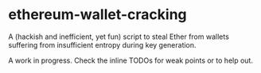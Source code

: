 # ethereum-wallet-cracking
A (hackish and inefficient, yet fun) script to steal Ether from wallets suffering from insufficient entropy during key generation.

A work in progress. Check the inline TODOs for weak points or to help out.
